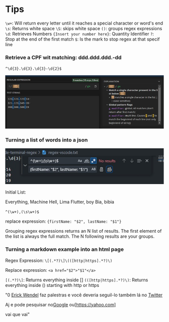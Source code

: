 # Tips 
`\w+`: Will return every letter until it reaches a special character or word's end
`\s`: Returns white space
`\S`: skips white space
`()`: groups regex expressions
`\d`: Retrieves Numbers
`{Insert your number here}`: Quantity Identifier
`?`: Stop at the end of the first match
`$`: Is the mark to stop regex at that specif line

### Retrieve a CPF wit matching: ddd.ddd.ddd.-dd

`^\d{3}.\d{3}.\d{3}-\d{2}$`

![RetrieveAList](/assets/list.jpeg)


### Turning a list of words into a json
![Example](/assets/replaceJson.jpeg)

Initial List:

Everything, Machine
Hell, Lima
Flutter, boy
Bia, bibia

`^(\w+),(\s\w+)$`

replace expression: `{firstName: "$2", lastName: "$1"}`

Grouping regex expressions returns an N list of results. 
The first element of the list is always the full match. The N following results are your groups.

### Turning a markdown example into an html page

Regex Expression: `\[(.*?)\]\(([http|https].*?)\)`

Replace expression: `<a href="$2">"$1"</a>`

`[(.*?)\]`: Returns everything inside []
`(([http|https].*?)\)`: Returns everything inside () starting with http or https

"0 [Erick Wendel](http://www.youtube.com/watch?v=e-ORhEE9VVg) faz palestras e você deveria seguil-lo também lá no [Twitter](https://twitter.com/hell)

Aj e pode pesquisar no[Google](https://www.google.com.br/) ou[https://yahoo.com]

vai que vai"